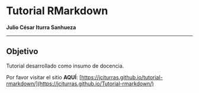 # Tutorial RMarkdown

**Julio César Iturra Sanhueza**

--- 
## Objetivo 

Tutorial desarrollado como insumo de docencia.


Por favor visitar el sitio **AQUÍ**: [https://jciturras.github.io/tutorial-rmarkdown/](https://jciturras.github.io/Tutorial-rmarkdown/)
